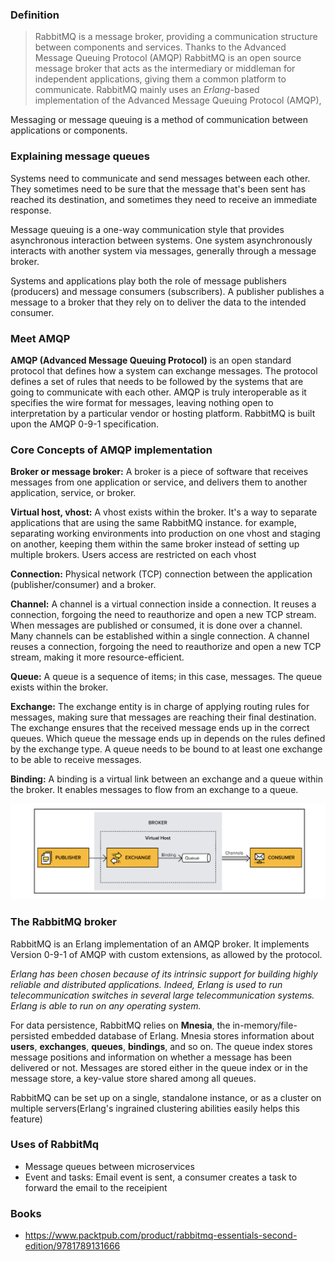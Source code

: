 ### Definition
> RabbitMQ is a message broker, providing a communication structure between components and services. Thanks to the Advanced Message Queuing Protocol (AMQP)
RabbitMQ is an open source message broker that acts as the intermediary or middleman for independent applications, giving them a common platform to communicate. RabbitMQ mainly uses an *Erlang*-based implementation of the Advanced Message Queuing Protocol (AMQP),

Messaging or message queuing is a method of communication between applications or components.

### Explaining message queues

Systems need to communicate and send messages between each other. They sometimes need to be sure that the message that's been sent has reached its destination, and sometimes they need to receive an immediate response. 

Message queuing is a one-way communication style that provides asynchronous interaction between systems.
One system asynchronously interacts with another system via messages, generally through a message broker.

Systems and applications play both the role of message publishers (producers) and message consumers (subscribers). A publisher publishes a message to a broker that they rely on to deliver the data to the intended consumer.


### Meet AMQP
**AMQP (Advanced Message Queuing Protocol)** is an open standard protocol that defines how a system can exchange messages. The protocol defines a set of rules that needs to be followed by the systems that are going to communicate with each other.
AMQP is truly interoperable as it specifies the wire format for messages, leaving nothing open to interpretation by a particular vendor or hosting platform. RabbitMQ is built upon the AMQP 0-9-1 specification.


### Core Concepts of AMQP implementation
**Broker or message broker:** A broker is a piece of software that receives messages from one application or service, and delivers them to another application, service, or broker.

**Virtual host, vhost:** A vhost exists within the broker. It's a way to separate applications that are using the same RabbitMQ instance. for example, separating working environments into production on one vhost and staging on another, keeping them within the same broker instead of setting up multiple brokers. Users access are restricted on each vhost

**Connection:** Physical network (TCP) connection between the application (publisher/consumer) and a broker. 

**Channel:** A channel is a virtual connection inside a connection. It reuses a connection, forgoing the need to reauthorize and open a new TCP stream. When messages are published or consumed, it is done over a channel. Many channels can be established within a single connection. A channel reuses a connection, forgoing the need to reauthorize and open a new TCP stream, making it more resource-efficient.

**Queue:** A queue is a sequence of items; in this case, messages. The queue exists within the broker.

**Exchange:** The exchange entity is in charge of applying routing rules for messages, making sure that messages are reaching their final destination. The exchange ensures that the received message ends up in the correct queues. Which queue the message ends up in depends on the rules defined by the exchange type. A queue needs to be bound to at least one exchange to be able to receive messages. 

**Binding:** A binding is a virtual link between an exchange and a queue within the broker. It enables messages to flow from an exchange to a queue.

![Internal Architecture](./internal-architecture.png)


### The RabbitMQ broker

RabbitMQ is an Erlang implementation of an AMQP broker. It implements Version 0-9-1 of AMQP with custom extensions, as allowed by the protocol. 

*Erlang has been chosen because of its intrinsic support for building highly reliable and distributed applications. Indeed, Erlang is used to run telecommunication switches in several large telecommunication systems. Erlang is able to run on any operating system.*

For data persistence, RabbitMQ relies on **Mnesia**, the in-memory/file-persisted embedded database of Erlang. Mnesia stores information about **users**, **exchanges**, **queues**, **bindings**, and so on. The queue index stores message positions and information on whether a message has been delivered or not. Messages are stored either in the queue index or in the message store, a key-value store shared among all queues.

RabbitMQ can be set up on a single, standalone instance, or as a cluster on multiple servers(Erlang's ingrained clustering abilities easily helps this feature)


### Uses of RabbitMq

- Message queues between microservices
- Event and tasks: Email event is sent, a consumer creates a task to forward the email to the receipient

### Books
- https://www.packtpub.com/product/rabbitmq-essentials-second-edition/9781789131666